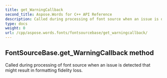 ```yaml
---
title: get_WarningCallback
second_title: Aspose.Words for C++ API Reference
description: Called during processing of font source when an issue is detected that might result in formatting fidelity loss. 
type: docs
weight: 0
url: /cpp/aspose.words.fonts/fontsourcebase/get_warningcallback/
---
```

## FontSourceBase.get_WarningCallback method


Called during processing of font source when an issue is detected that might result in formatting fidelity loss.

